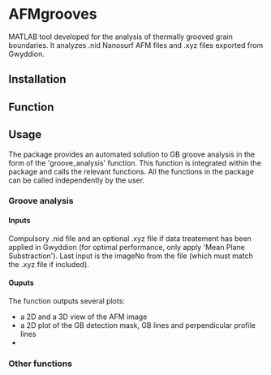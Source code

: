 # AFMgrooves
 
MATLAB tool developed for the analysis of thermally grooved grain boundaries. It analyzes .nid Nanosurf AFM files and .xyz files exported from Gwyddion.

## Installation


## Function


## Usage
The package provides an automated solution to GB groove analysis in the form of the 'groove_analysis' function. This function is integrated within the package and calls the relevant functions.
All the functions in the package can be called independently by the  user. 


### Groove analysis
#### Inputs

Compulsory .nid file and an optional .xyz file if data treatement has been applied in Gwyddion (for optimal performance, only apply 'Mean Plane Substraction'). Last input is the imageNo from the file (which must match the .xyz file if included).

#### Ouputs
The function outputs several plots:
- a 2D and a 3D view of the AFM image
- a 2D plot of the GB detection mask, GB lines and perpendicular profile lines
- 

### Other functions

